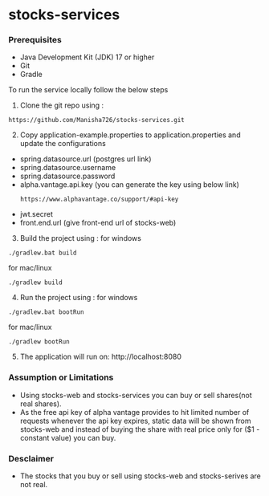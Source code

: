 # stocks-services
 

### Prerequisites
- Java Development Kit (JDK) 17 or higher
- Git
- Gradle

To run the service locally follow the below steps

1. Clone the git repo using :
```
https://github.com/Manisha726/stocks-services.git
```
2. Copy application-example.properties to application.properties and update the configurations
- spring.datasource.url  (postgres url link)
- spring.datasource.username
- spring.datasource.password
- alpha.vantage.api.key   (you can generate the key using below link)
     ```
     https://www.alphavantage.co/support/#api-key
     ```
- jwt.secret
- front.end.url  (give front-end url of stocks-web)
3. Build the project using :
  for windows
  ```
  ./gradlew.bat build
  ```
  for mac/linux
  ```
  ./gradlew build
  ```
4. Run the project using :
   for windows
  ```
  ./gradlew.bat bootRun
  ```
  for mac/linux
  ```
  ./gradlew bootRun
  ```
5. The application will run on: http://localhost:8080


### Assumption or Limitations
- Using stocks-web and stocks-services you can buy or sell shares(not real shares).
- As the free api key of alpha vantage provides to hit limited number of requests whenever the api key expires, static data will be shown from stocks-web and instead of buying the share with real price only for ($1 - constant value) you can buy.


### Desclaimer

- The stocks that you buy or sell using stocks-web and stocks-serives are not real.

